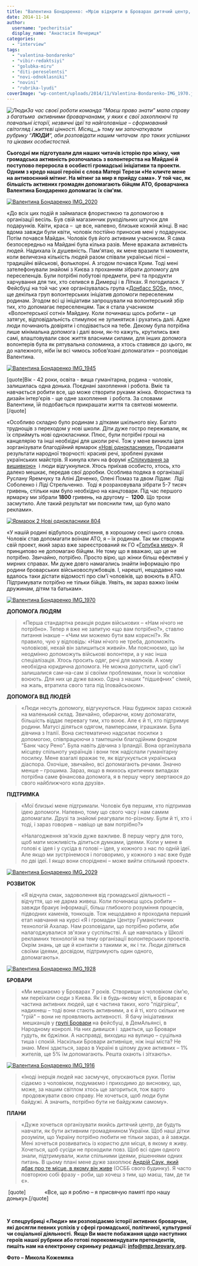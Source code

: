 ```yaml
---
title: "Валентина Бондаренко: «Мрію відкрити в Броварах дитячий центр, що навчатиме, як бути активним громадянином»"
date: 2014-11-14
author: 
  username: "pecheritsia"
  display_name: "Анастасія Печериця"
categories: 
  - "interview"
tags: 
  - "valentina-bondarenko"
  - "vibir-redaktsiyi"
  - "golubka-miru"
  - "diti-pereselentsi"
  - "novi-odnoklasniki"
  - "novini"
  - "rubrika-lyudi"
coverImage: "wp-content/uploads/2014/11/Valentina-Bondarenko-IMG_1970.jpg"
---
```


_![Люди](https://mpz.brovary.org/wp-content/uploads/2014/10/Lyudi.png)За час своєї_ _роботи команда “Маєш право знати” мала справу з багатьма_  _активними броварчанами, у яких є свої_ _захоплюючі та повчальні історії, незвичні ідеї_ _та найголовніше – сформований світогляд і життєві цінності._ _Місяц__ь тому ми започаткували_ _рубрику “**ЛЮДИ**“,_ _аби_ _розповідати нашим читачам  про таких успішних та цікавих особистостей._

**Сьогодні ми підготували для наших читачів історію про жінку, чия громадська активність розпочалась з волонтерства на Майдані й поступово переросла в особисті громадські ініціативи та проекти. Одним з кредо нашої героїні є слова Матері Терези «Не кличте мене на антивоєнний мітинг. На мітинг за мир я прийду сама». У той час, як більшість активних громадян допомагають бійцям АТО, броварчанка Валентина Бондаренко допомагає їх сім'ям.**

[![Валентина Бондаренко IMG_2020](https://mpz.brovary.org/wp-content/uploads/2014/11/Valentina-Bondarenko-IMG_2020.jpg)](https://mpz.brovary.org/wp-content/uploads/2014/11/Valentina-Bondarenko-IMG_2020.jpg)

«До всіх цих подій я займалася флористикою та допомогою в організації весіль. Був свій магазинчик рукодільних штучок для подарунків. Квіти, краса –  це все, напевно, близьке кожній жінці. В нас вдома завжди були квіти, чоловік постійно приносив мені у подарунок. Потім почався Майдан. Чоловік був його активним учасником. Я сама безпосередньо на Майдані була кілька разів. Мене вражала активність людей. Надихала їх душевність. Пам'ятаю, як мене вразили ті моменти, коли величезна кількість людей разом співали українські пісні – традиційні військові, фольклорні. А згодом почався Крим. Тоді мені зателефонували знайомі з Києва з проханням зібрати допомогу для переселенців. Були потрібні побутові предмети, речі та продукти харчування для тих, хто селився в Димерці і в Літках. Я погодилася. У Фейсбуці на той час уже організувалась група «[Донбасс SOS»](https://www.facebook.com/DonbassSOS), плюс, ще декілька груп волонтерських ініціатив допомоги переселеним родинам. Згодом всі ці ініціативи запрошували на волонтерський збір тих, хто допомагає переселенцям. Так я стала учасником  «Волонтерської сотні» Майдану. Коли починаєш щось робити – це затягує, відповідальність стимулює не зупинятися і рухатись далі. Адже люди починають довіряти і сподівається на тебе. Декому була потрібна лише мінімальна допомога і далі вони, як-то кажуть, крутились вже самі, влаштовували своє життя власними силами, для інших допомога волонтерів була як рятувальна соломинка, а хтось ставився до цього, як до належного, ніби їм всі чимось зобов’язані допомагати» – розповідає Валентина.

[![Валентина Бондаренко IMG_1945](https://mpz.brovary.org/wp-content/uploads/2014/11/Valentina-Bondarenko-IMG_1945.jpg)](https://mpz.brovary.org/wp-content/uploads/2014/11/Valentina-Bondarenko-IMG_1945.jpg)

\[quote\]Вік - 42 роки, освіта - вища гуманітарна​, родина - чоловік, залишилась одна донька. Поєднані захоплення і робота. Вміє та навчається робити все, що може створити руками жінка. Флористика та дизайн інтер'єрів - ще одне захоплення  і робота. За словами Валентини, їй подобається прикрашати життя та святкові моменти.\[/quote\]

«Особливо складно було родинам з дітками шкільного віку. Багато труднощів з переходом у нові школи. Діти дуже гостро переживали, як їх сприймуть нові однокласники. Плюс, були потрібні гроші на канцелярію та інші необхідні для школи речі. Тож у мене виникла ідея зорганізувати благодійний ярмарок [«Нові однокласники».](https://mpz.brovary.org/skilki-koshtuye-nove-zhittya-brovarchani-dopomagayut-postrazhdalim-dityam/) Продавати результати народної творчості: красиві речі, зроблені руками українських майстрів. Я кинула клич на форумі [«](https://mpz.brovary.org/skilki-koshtuye-nove-zhittya-brovarchani-dopomagayut-postrazhdalim-dityam/)[Спілкування за вишивкою](https://vyshyvanka.ucoz.ru/forum/5-982-1)[»](https://mpz.brovary.org/skilki-koshtuye-nove-zhittya-brovarchani-dopomagayut-postrazhdalim-dityam/)  і люди відгукнулися. Хтось приїхав особисто, хтось, хто далеко мешкає, передав свої доробки. Особлива подяка в організації Руслану Яремчуку та Аліні Дяченко, Олені Помаз та двом Лідам:  Ліді Соболенко і Ліді Стрельченко.  Тоді я розраховувала зібрати 5-7 тисяч гривень, стільки нам було необхідно на канцтовари. Під час першого ярмарку ми зібрали **1800** гривень, на другому –  **1200**. Що трохи засмутило. Але такий результат ми пояснили тим, що було мало реклами».

[![Ярмарок 2 Нові однокласники 804](https://mpz.brovary.org/wp-content/uploads/2014/09/YArmarok-2-Novi-odnoklasniki-804.jpg)](https://mpz.brovary.org/wp-content/uploads/2014/09/YArmarok-2-Novi-odnoklasniki-804.jpg)

«У нашій родині відбулось розділення, в хорошому сенсі цього слова. Чоловік став допомагати воїнам АТО, я – їх родинам. Так ми створили свій проект, який зараз вже зареєстрований як ГО «[Голубка миру](https://www.facebook.com/colomba.ukr?fref=ts)». Я принципово не допомагаю бійцям. Не тому що я вважаю, що це не потрібно. Звичайно, потрібно. Просто вірю, що жінки більш ефективні у мирних справах. Ми дуже довго намагались знайти інформацію про родини броварських військовослужбовців. І, нарешті, нещодавно нам вдалось таки дістати відомості про сім'ї чоловіків, що воюють в АТО. Підтримувати потрібно не тільки бійців. Уявіть, як зараз важко їхнім дружинам, дітям та батькам».

[![Валентина Бондаренко IMG_1970](https://mpz.brovary.org/wp-content/uploads/2014/11/Valentina-Bondarenko-IMG_1970.jpg)](https://mpz.brovary.org/wp-content/uploads/2014/11/Valentina-Bondarenko-IMG_1970.jpg)

**ДОПОМОГА ЛЮДЯМ**

>  «Перша стандартна реакція родин військових – «Нам нічого не потрібно». Тепер я вже не запитую «що вам потрібно?», ставлю питання інакше – «Чим ми можемо бути вам корисні?». Як правило, чую у відповідь: «Нам нічого не треба, допоможіть чоловікові, нехай він залишиться живий». Ми пояснюємо, що їм неодмінно допоможуть військові волонтери, а у нас інша спеціалізація. Хтось просить одяг, речі для малюків. А кому необхідна юридична допомога. Не можна допустити, щоб сім'ї залишалися сам-на-сам зі своїми проблемами, поки їх чоловіки воюють. Для них це дуже важко. Одна з наших "підшефних" сімей, на жаль, втратила свого тата під Іловайсьоком».

**ДОПОМОГА ВІД ЛЮДЕЙ**

> «Люди несуть допомогу, відгукуються. Наш будинок зараз схожий на маленький склад. Звичайно, обираючи, кому допомагати, більшість віддає перевагу тим, хто воює. Але є й ті, хто підтримує родини. Матусі діляться одягом, памперсами, іграшками. Була дівчина з Італії. Вона систематично надсилає посилки з допомогою, співпрацюючи з тамтешнім благодійним фондом "Банк часу Рено". Була навіть дівчина з Ірландії. Вона організувала місцеву спільноту українців і вони теж надіслали гуманітарну посилку. Мене взагалі вражає те, як відгукується українська діаспора. Охочіше, звичайно, всі допомагають речами. Значно менше – грошима. Зараз, якщо в якихось критичних випадках потрібна саме фінансова допомога, я в першу чергу звертаюся до свого найближчого кола друзів».

**ПІДТРИМКА**

> «Мої близькі мене підтримали. Чоловік був першим, хто підтримав ідею допомоги. Напевно, тому що свого часу і нам самим допомагали. Друзі та знайомі реагували по-різному. Були й ті, хто і тоді, і зараз говорив – навіщо це вам потрібно?»
> 
> «Налагодження зв'язків дуже важливе. В першу чергу для того, щоб мати можливість ділиться думками, ідеями. Коли у мене в голові є ідея і у сусіда в голові – ідея, у кожного з нас по одній ідеї. Але якщо ми зустрінемося і поговоримо, у кожного з нас вже буде по дві ідеї. І якщо вони споріднені – може вийти спільний проект».

[![Валентина Бондаренко IMG_2029](https://mpz.brovary.org/wp-content/uploads/2014/11/Valentina-Bondarenko-IMG_2029.jpg)](https://mpz.brovary.org/wp-content/uploads/2014/11/Valentina-Bondarenko-IMG_2029.jpg)

**РОЗВИТОК**

> «Я відчула смак, задоволення від громадської діяльності – відчуття, що не дарма живеш. Коли починаєш щось робити – завжди бракує інформації, більш глибокого розуміння процесів, підводних каменів, тонкощів. Тож нещодавно я проходила перший етап навчання на курсі «Я і громада» Центру Гуманістичних технологій Ахалар. Нам розповідали, що потрібно робити, аби налагоджувалися зв'язки у суспільстві. А ще навчалась у Школі рекламних технологій на тему організації волонтерських проектів. Окрім знань, це ще й контакти з такими ж, як і ти. Люди діляться своїми ідеями, досвідом, підтримують один одного, допомагають».

[![Валентина Бондаренко IMG_1928](https://mpz.brovary.org/wp-content/uploads/2014/11/Valentina-Bondarenko-IMG_1928.jpg)](https://mpz.brovary.org/wp-content/uploads/2014/11/Valentina-Bondarenko-IMG_1928.jpg)

**БРОВАРИ**

> «Ми мешкаємо у Броварах 7 років. Створивши з чоловіком сім'ю, ми переїхали сюди з Києва. Як і в будь-якому місті, в Броварах є частина активних людей, ще є частина таких, кого "підігрієш", надихнеш – тоді вони стають активними, а є й ті, кого скільки не "грій" – вони не проявляють активності.  Я бачу ініціативних  мешканців у [групі Бровари](https://www.facebook.com/groups/brovary/?fref=ts) на фейсбуці, в ДемАльянсі, в Народному конролі. На них дивишся і  здається, що Бровари гудуть, як бджілки. А насправді, виходиш на вулицю – суцільна тиша і спокій. Наскільки Бровари активніше, ніж інші міста? Не знаю. Мені здається, зараз в Україні в цілому дуже активних – 1% жителів, ще 5% їм допомагають. Решта охають і зітхають».

[![Валентина Бондаренко IMG_1916](https://mpz.brovary.org/wp-content/uploads/2014/11/Valentina-Bondarenko-IMG_1916.jpg)](https://mpz.brovary.org/wp-content/uploads/2014/11/Valentina-Bondarenko-IMG_1916.jpg)

> «Іноді інерція людей нас засмучує, опускаються руки. Потім сідаємо з чоловіком, подумаємо і приходимо до висновку, що, може, за нашим світлом хтось ще загориться, тож варто  продовжувати свою справу. Не хочеться, щоб люди були байдужі. А значить, потрібно бути не байдужим самому».

**ПЛАНИ**

> «Дуже хочеться організувати якийсь дитячий центр, де будуть навчати, як бути активним громадянином України. Щоб наші дітки розуміли, що Україну потрібно любити не тільки зараз, а й завжди. Мені хочеться розвиватись із користю для місця, в якому я живу. Хочеться, щоб сусіди не проходили повз. Щоб всі один одного знали, підтримували, жили спільними ідеями, рішеннями одних питань. В цьому плані мене дуже захоплює [Андрій Саук, який дбає про те місце, в якому він живе](https://mpz.brovary.org/andriy-sauk-brovari-kompaktni-tut-mozhna-stvoriti-rayske-misto-yakshho-vlada-perestane-krasti/) (ОСББ свого будинку). Я часто повторюю собі фразу - роби, що хочеш з тим, що маєш, там, де ти є».

 \[quote\]             «Все, що я роблю – я присвячую памяті про нашу доньку».\[/quote\]

 

**У спецрубриці «Люди»** **ми розповідаємо історії активних броварчан, які досягли певних успіхів у сфері громадської, політичної, культурної чи соціальної діяльності.** **Якщо Ви маєте побажання щодо наступних героїв нашої рубрики або готові порекомендувати претендентів, пишіть нам на електронну скриньку редакції: info@mpz.brovary.org.**

**Фото –** **Микола Кожемяка**
